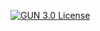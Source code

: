 [![GUN 3.0 License][license-shield]][license-url]

[license-shield]: https://img.shields.io/github/license/Ming119/bingX-connector-python
[license-url]: https://www.gnu.org/licenses/gpl-3.0.en.html